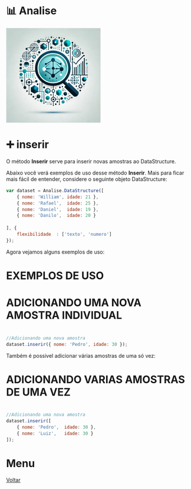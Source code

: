 # 📊 Analise
![Logo do projeto](../../../../imagens/icon256x256.png)

# ➕ inserir
O método **Inserir** serve para inserir novas amostras ao DataStructure. 

Abaixo você verá exemplos de uso desse método **Inserir**. Mais para ficar mais fácil de entender, considere o seguinte objeto DataStructure:
```javascript
var dataset = Analise.DataStructure([
    { nome: 'William', idade: 21 },
    { nome: 'Rafael',  idade: 25 },
    { nome: 'Daniel',  idade: 19 },
    { nome: 'Danilo',  idade: 20 }

], {
    flexibilidade  : ['texto', 'numero']
});
```

Agora vejamos alguns exemplos de uso:

# EXEMPLOS DE USO

# ADICIONANDO UMA NOVA AMOSTRA INDIVIDUAL
```javascript

//Adicionando uma nova amostra
dataset.inserir({ nome: 'Pedro', idade: 30 });

```

Também é possivel adicionar várias amostras de uma só vez:

# ADICIONANDO VARIAS AMOSTRAS DE UMA VEZ
```javascript

//Adicionando uma nova amostra
dataset.inserir([
    { nome: 'Pedro',  idade: 30 },
    { nome: 'Luiz',   idade: 30 }
]);

```

# Menu
[Voltar](../page.md)
